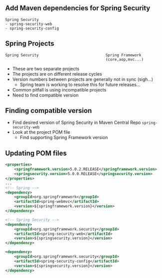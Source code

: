 ## Add Maven dependencies for Spring Security
```
Spring Security 
- spring-security-web
- spring-security-config
```

## Spring Projects
```
Spring Security                              Spring Framework
                                             (core,aop,mvc...)
```
- These are two separate projects
- The projects are on different release cycles
- Version numbers between projects are generally not in sync (sigh…)
    - Spring team is working to resolve this for future releases…
- Common pitfall is using incompatible projects
- Need to find compatible version

## Finding compatible version
- Find desired version of Spring Security in Maven Central Repo
    `spring-security-web`
- Look at the project POM file
    - Find supporting Spring Framework version

## Updating POM files 
```xml
<properties>
    <springframework.version>5.0.2.RELEASE</springframework.version>
    <springsecurity.version>5.0.0.RELEASE</springsecurity.version>
</properties>
...
<!-- Spring -->
<dependency>
    <groupId>org.springframework</groupId>
    <artifactId>spring-webmvc</artifactId>
    <version>${springframework.version}</version>
</dependency>

<!-- Spring Security -->
<dependency>
    <groupId>org.springframework.security</groupId>
    <artifactId>spring-security-web</artifactId>
    <version>${springsecurity.version}</version>
</dependency>

<dependency>
    <groupId>org.springframework.security</groupId>
    <artifactId>spring-security-config</artifactId>
    <version>${springsecurity.version}</version>
</dependency>
```

